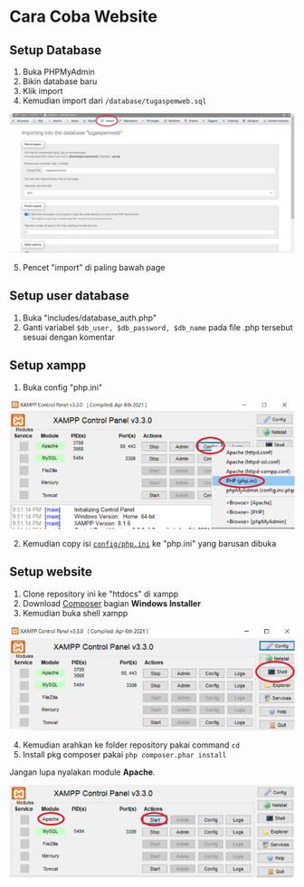 # Cara Coba Website

## Setup Database
 
1. Buka PHPMyAdmin
2. Bikin database baru
3. Klik import
4. Kemudian import dari `/database/tugaspemweb.sql`

![](https://github.com/newblime/TugasPemwebUAS/blob/main/image_github/database.png?raw=true)

5. Pencet "import" di paling bawah page


## Setup user database

1. Buka "includes/database_auth.php"
2. Ganti variabel `$db_user, $db_password, $db_name` pada file .php tersebut sesuai dengan komentar


## Setup xampp

1. Buka config "php.ini"

![](https://github.com/newblime/TugasPemwebUAS/blob/main/image_github/xampp_config.png?raw=true)

2. Kemudian copy isi [`config/php.ini`](https://github.com/newblime/TugasPemwebUAS/blob/main/config/php.ini) ke "php.ini" yang barusan dibuka


## Setup website

1. Clone repository ini ke "htdocs" di xampp
2. Download [Composer](https://getcomposer.org/download/) bagian **Windows Installer**
3. Kemudian buka shell xampp

![](https://github.com/newblime/TugasPemwebUAS/blob/main/image_github/xampp_shell.png?raw=true)

4. Kemudian arahkan ke folder repository pakai command `cd`
5. Install pkg composer pakai `php composer.phar install`




Jangan lupa nyalakan module **Apache**.

![](https://github.com/newblime/TugasPemwebUAS/blob/main/image_github/xampp_start.png?raw=true)